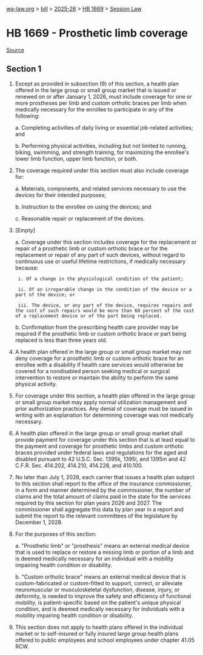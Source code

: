 [wa-law.org](/) > [bill](/bill/) > [2025-26](/bill/2025-26/) > [HB 1669](/bill/2025-26/hb/1669/) > [Session Law](/bill/2025-26/hb/1669/S.SL/)

# HB 1669 - Prosthetic limb coverage

[Source](http://lawfilesext.leg.wa.gov/biennium/2025-26/Pdf/Bills/Session%20Laws/House/1669-S.SL.pdf)

## Section 1
1. Except as provided in subsection (9) of this section, a health plan offered in the large group or small group market that is issued or renewed on or after January 1, 2026, must include coverage for one or more prostheses per limb and custom orthotic braces per limb when medically necessary for the enrollee to participate in any of the following:

    a. Completing activities of daily living or essential job-related activities; and

    b. Performing physical activities, including but not limited to running, biking, swimming, and strength training, for maximizing the enrollee's lower limb function, upper limb function, or both.

2. The coverage required under this section must also include coverage for:

    a. Materials, components, and related services necessary to use the devices for their intended purposes;

    b. Instruction to the enrollee on using the devices; and

    c. Reasonable repair or replacement of the devices.

3. [Empty]

    a. Coverage under this section includes coverage for the replacement or repair of a prosthetic limb or custom orthotic brace or for the replacement or repair of any part of such devices, without regard to continuous use or useful lifetime restrictions, if medically necessary because:

        i. Of a change in the physiological condition of the patient;

        ii. Of an irreparable change in the condition of the device or a part of the device; or

        iii. The device, or any part of the device, requires repairs and the cost of such repairs would be more than 60 percent of the cost of a replacement device or of the part being replaced.

    b. Confirmation from the prescribing health care provider may be required if the prosthetic limb or custom orthotic brace or part being replaced is less than three years old.

4. A health plan offered in the large group or small group market may not deny coverage for a prosthetic limb or custom orthotic brace for an enrollee with a disability if health care services would otherwise be covered for a nondisabled person seeking medical or surgical intervention to restore or maintain the ability to perform the same physical activity.

5. For coverage under this section, a health plan offered in the large group or small group market may apply normal utilization management and prior authorization practices. Any denial of coverage must be issued in writing with an explanation for determining coverage was not medically necessary.

6. A health plan offered in the large group or small group market shall provide payment for coverage under this section that is at least equal to the payment and coverage for prosthetic limbs and custom orthotic braces provided under federal laws and regulations for the aged and disabled pursuant to 42 U.S.C. Sec. 1395k, 1395l, and 1395m and 42 C.F.R. Sec. 414.202, 414.210, 414.228, and 410.100.

7. No later than July 1, 2028, each carrier that issues a health plan subject to this section shall report to the office of the insurance commissioner, in a form and manner determined by the commissioner, the number of claims and the total amount of claims paid in the state for the services required by this section for plan years 2026 and 2027. The commissioner shall aggregate this data by plan year in a report and submit the report to the relevant committees of the legislature by December 1, 2028.

8. For the purposes of this section:

    a. "Prosthetic limb" or "prosthesis" means an external medical device that is used to replace or restore a missing limb or portion of a limb and is deemed medically necessary for an individual with a mobility impairing health condition or disability.

    b. "Custom orthotic brace" means an external medical device that is custom-fabricated or custom-fitted to support, correct, or alleviate neuromuscular or musculoskeletal dysfunction, disease, injury, or deformity, is needed to improve the safety and efficiency of functional mobility, is patient-specific based on the patient's unique physical condition, and is deemed medically necessary for individuals with a mobility impairing health condition or disability.

9. This section does not apply to health plans offered in the individual market or to self-insured or fully insured large group health plans offered to public employees and school employees under chapter 41.05 RCW.

